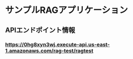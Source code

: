 # サンプルRAGアプリケーション
## APIエンドポイント情報
### https://0hg8xyn3wj.execute-api.us-east-1.amazonaws.com/rag-test/ragtest
